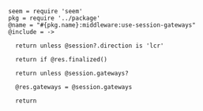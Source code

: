     seem = require 'seem'
    pkg = require '../package'
    @name = "#{pkg.name}:middleware:use-session-gateways"
    @include = ->

      return unless @session?.direction is 'lcr'

      return if @res.finalized()

      return unless @session.gateways?

      @res.gateways = @session.gateways

      return
